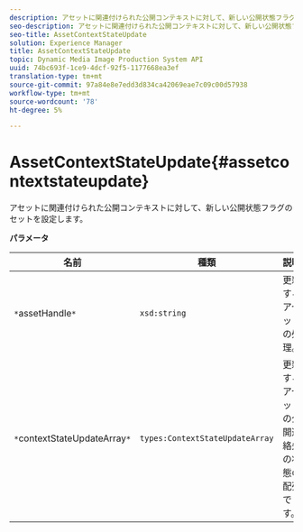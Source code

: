 ```yaml
---
description: アセットに関連付けられた公開コンテキストに対して、新しい公開状態フラグのセットを設定します。
seo-description: アセットに関連付けられた公開コンテキストに対して、新しい公開状態フラグのセットを設定します。
seo-title: AssetContextStateUpdate
solution: Experience Manager
title: AssetContextStateUpdate
topic: Dynamic Media Image Production System API
uuid: 74bc693f-1ce9-4dcf-92f5-1177668ea3ef
translation-type: tm+mt
source-git-commit: 97a84e8e7edd3d834ca42069eae7c09c00d57938
workflow-type: tm+mt
source-wordcount: '78'
ht-degree: 5%

---
```



# AssetContextStateUpdate{#assetcontextstateupdate}

アセットに関連付けられた公開コンテキストに対して、新しい公開状態フラグのセットを設定します。

**パラメータ**

| 名前 | 種類 | 説明 |
|---|---|---|
| `*`assetHandle`*` | `xsd:string` | 更新するアセットの処理。 |
| `*`contextStateUpdateArray`*` | `types:ContextStateUpdateArray` | 更新するアセットの公開連絡先の状態の配列です。 |

